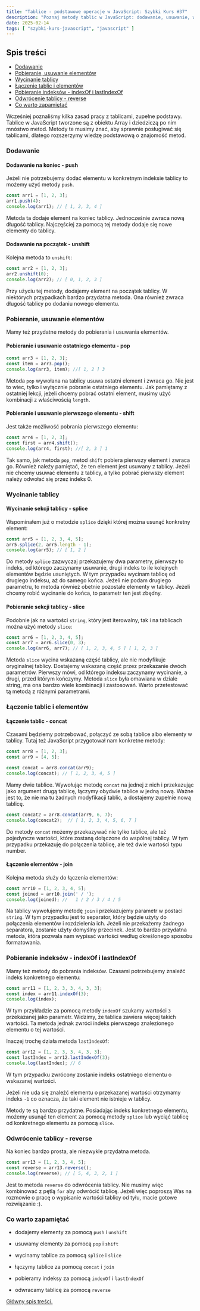 ```yaml
---
title: "Tablice - podstawowe operacje w JavaScript: Szybki Kurs #37"
description: "Poznaj metody tablic w JavaScript: dodawanie, usuwanie, wycinanie, łączenie, pobieranie indeksów i odwracanie."
date: 2025-02-14
tags: [ "szybki-kurs-javascript", "javascript" ]
---
```


## Spis treści
* [Dodawanie](#dodawanie)
* [Pobieranie, usuwanie elementów](#pobieranie-usuwanie-elementow)
* [Wycinanie tablicy](#wycinanie-tablicy)
* [Łączenie tablic i elementów](#laczenie-tablic-i-elementow)
* [Pobieranie indeksów - indexOf i lastIndexOf](#pobieranie-indeksow---indexof-i-lastindexof)
* [Odwrócenie tablicy - reverse](#odwrocenie-tablicy---reverse)
* [Co warto zapamiętać](#co-warto-zapamietac)

Wcześniej poznaliśmy kilka zasad pracy z tablicami, zupełne podstawy. Tablice w JavaScript tworzone są z obiektu Array i dziedziczą po nim mnóstwo metod. Metody te musimy znać, aby sprawnie posługiwać się tablicami, dlatego rozszerzymy wiedzę podstawową o znajomość metod.

### <span id="dodawanie">Dodawanie</span>

#### Dodawanie na koniec - push

Jeżeli nie potrzebujemy dodać elementu w konkretnym indeksie tablicy to możemy użyć metody `push`.

```js
const arr1 = [1, 2, 3];
arr1.push(4);
console.log(arr1); // [ 1, 2, 3, 4 ]
```

Metoda ta dodaje element na koniec tablicy. Jednocześnie zwraca nową długość tablicy. Najczęściej za pomocą tej metody dodaje się nowe elementy do tablicy.

#### Dodawanie na początek - unshift

Kolejna metoda to `unshift`:

```js
const arr2 = [1, 2, 3];
arr2.unshift(0);
console.log(arr2); // [ 0, 1, 2, 3 ]
```

Przy użyciu tej metody, dodajemy element na początek tablicy. W niektórych przypadkach bardzo przydatna metoda. Ona również zwraca długość tablicy po dodaniu nowego elementu.

### <span id="pobieranie-usuwanie-elementow">Pobieranie, usuwanie elementów</span>

Mamy też przydatne metody do pobierania i usuwania elementów.

#### Pobieranie i usuwanie ostatniego elementu - pop

```js
const arr3 = [1, 2, 3];
const item = arr3.pop();
console.log(arr3, item); //[ 1, 2 ] 3
```

Metoda `pop` wywołana na tablicy usuwa ostatni element i zwraca go. Nie jest to wiec, tylko i wyłącznie pobranie ostatniego elementu. Jak pamiętamy z ostatniej lekcji, jeżeli chcemy pobrać ostatni element, musimy użyć kombinacji z właściwością `length`.

#### Pobieranie i usuwanie pierwszego elementu - shift

Jest także możliwość pobrania pierwszego elementu:

```js
const arr4 = [1, 2, 3];
const first = arr4.shift();
console.log(arr4, first); //[ 2, 3 ] 1
```

Tak samo, jak metoda `pop`, metod `shift` pobiera pierwszy element i zwraca go. Również należy pamiętać, że ten element jest usuwany z tablicy. Jeżeli nie chcemy usuwać elementu z tablicy, a tylko pobrać pierwszy element należy odwołać się przez indeks 0.

### <span id="wycinanie-tablicy">Wycinanie tablicy</span>

#### Wycinanie sekcji tablicy - splice

Wspominałem już o metodzie `splice` dzięki której można usunąć konkretny element:

```js
const arr5 = [1, 2, 3, 4, 5];
arr5.splice(2, arr5.length - 1);
console.log(arr5); // [ 1, 2 ]
```

Do metody `splice` zazwyczaj przekazujemy dwa parametry, pierwszy to indeks, od którego zaczynamy usuwanie, drugi indeks to ile kolejnych elementów będzie usuniętych. W tym przypadku wycinam tablicę od drugiego indeksu, aż do samego końca. Jeżeli nie podam drugiego parametru, to metoda również
obetnie pozostałe elementy w tablicy. Jeżeli chcemy robić wycinanie do końca, to parametr ten jest zbędny.

#### Pobieranie sekcji tablicy - slice

Podobnie jak na wartości `string`, który jest iterowalny, tak i na tablicach można użyć metody `slice`:

```js
const arr6 = [1, 2, 3, 4, 5];
const arr7 = arr6.slice(0, 3);
console.log(arr6, arr7); // [ 1, 2, 3, 4, 5 ] [ 1, 2, 3 ]
```

Metoda `slice` wycina wskazaną część tablicy, ale nie modyfikuje oryginalnej tablicy. Dostajemy wskazaną część przez przekazanie dwóch parametrów. Pierwszy mówi, od którego indeksu zaczynamy wycinanie, a drugi, przed którym kończymy. Metoda `slice` była omawiana w dziale string, ma ona bardzo wiele
kombinacji i zastosowań. Warto przetestować tą metodą z różnymi parametrami.

### <span id="laczenie-tablic-i-elementow">Łączenie tablic i elementów</span>

#### Łączenie tablic - concat

Czasami będziemy potrzebować, połączyć ze sobą tablice albo elementy w tablicy. Tutaj też JavaScript przygotował nam konkretne metody:

```js
const arr8 = [1, 2, 3];
const arr9 = [4, 5];

const concat = arr8.concat(arr9);
console.log(concat); // [ 1, 2, 3, 4, 5 ]
```

Mamy dwie tablice. Wywołując metodę `concat` na jednej z nich i przekazując jako argument drugą tablicę, łączymy obydwie tablice w jedną nową. Ważne jest to, że nie ma tu żadnych modyfikacji tablic, a dostajemy zupełnie nową tablicę.

```js
const concat2 = arr8.concat(arr9, 6, 7);
console.log(concat2);  // [ 1, 2, 3, 4, 5, 6, 7 ]
```

Do metody `concat` możemy przekazywać nie tylko tablice, ale też pojedyncze wartości, które zostaną dołączone do wspólnej tablicy. W tym przypadku przekazuję do połączenia tablicę, ale też dwie wartości typu number.

#### Łączenie elementów - join

Kolejna metoda służy do łączenia elementów:

```js
const arr10 = [1, 2, 3, 4, 5];
const joined = arr10.join(' / ');
console.log(joined); //   1 / 2 / 3 / 4 / 5
```

Na tablicy wywołujemy metodę `join` i przekazujemy parametr w postaci `string`. W tym przypadku jest to separator, który będzie użyty do połączenia elementów i rozdzielenia ich. Jeżeli nie przekażemy żadnego separatora, zostanie użyty domyślny przecinek. Jest to bardzo przydatna metoda, która
pozwala nam wypisać wartości według określonego sposobu formatowania.

### <span id="pobieranie-indeksow---indexof-i-lastindexof">Pobieranie indeksów - indexOf i lastIndexOf</span>

Mamy też metody do pobrania indeksów. Czasami potrzebujemy znaleźć indeks konkretnego elementu:

```js
const arr11 = [1, 2, 3, 3, 4, 3, 3];
const index = arr11.indexOf(3);
console.log(index);
```

W tym przykładzie za pomocą metody `indexOf` szukamy wartości `3` przekazanej jako parametr. Widzimy, że tablica zawiera więcej takich wartości. Ta metoda jednak zwróci indeks pierwszego znalezionego elementu o tej wartości.

Inaczej trochę działa metoda `lastIndexOf`:

```js
const arr12 = [1, 2, 3, 3, 4, 3, 3];
const lastIndex = arr12.lastIndexOf(3);
console.log(lastIndex); // 6
```

W tym przypadku zwrócony zostanie indeks ostatniego elementu o wskazanej wartości.

Jeżeli nie uda się znaleźć elementu o przekazanej wartości otrzymamy indeks `-1` co oznacza, że taki element nie istnieje w tablicy.

Metody te są bardzo przydatne. Posiadając indeks konkretnego elementu, możemy usunąć ten element za pomocą metody `splice` lub wyciąć tablicę od konkretnego elementu za pomocą `slice`.

### <span id="odwrocenie-tablicy---reverse">Odwrócenie tablicy - reverse</span>

Na koniec bardzo prosta, ale niezwykle przydatna metoda.

```js
const arr13 = [1, 2, 3, 4, 5];
const reverse = arr13.reverse();
console.log(reverse); // [ 5, 4, 3, 2, 1 ]
```

Jest to metoda `reverse` do odwrócenia tablicy. Nie musimy więc kombinować z pętlą `for` aby odwrócić tablicę. Jeżeli więc poproszą Was na rozmowie o pracę o wypisanie wartości tablicy od tyłu, macie gotowe rozwiązanie :).

### <span id="co-warto-zapamietac">Co warto zapamiętać</span>

- dodajemy elementy za pomocą  `push` i `unshift`

- usuwamy elementy za pomocą `pop` i `shift`
- wycinamy tablice za pomocą `splice` i `slice`
- łączymy tablice za pomocą `concat` i `join`
- pobieramy indeksy za pomocą `indexOf` i `lastIndexOf`
- odwracamy tablicę za pomocą `reverse`

[Główny spis treści.](https://zacznijprogramowac.net/szybki-kurs-javascript/spis-tresci/)